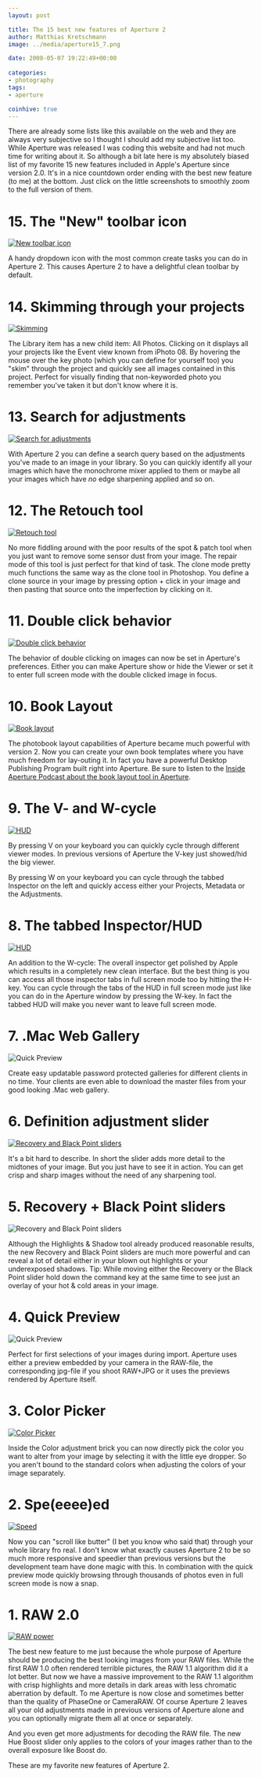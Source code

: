 ```yaml
---
layout: post

title: The 15 best new features of Aperture 2
author: Matthias Kretschmann
image: ../media/aperture15_7.png

date: 2008-05-07 19:22:49+00:00
  
categories:
- photography
tags:
- aperture

coinhive: true
---
```


There are already some lists like this available on the web and they are always very subjective so I thought I should add my subjective list too. While Aperture was released I was coding this website and had not much time for writing about it. So although a bit late here is my absolutely biased list of my favorite 15 new features included in Apple's Aperture since version 2.0. It's in a nice countdown order ending with the best new feature (to me) at the bottom. Just click on the little screenshots to smoothly zoom to the full version of them.

# 15. The "New" toolbar icon

[![New toolbar icon](../media/aperture15_1.png)](../media/aperture15_1.png)

A handy dropdown icon with the most common create tasks you can do in Aperture 2. This causes Aperture 2 to have a delightful clean toolbar by default.



# 14. Skimming through your projects

[![Skimming](../media/aperture15_2.png)](../media/aperture15_2.png)

The Library item has a new child item: All Photos. Clicking on it displays all your projects like the Event view known from iPhoto 08. By hovering the mouse over the key photo (which you can define for yourself too) you "skim" through the project and quickly see all images contained in this project. Perfect for visually finding that non-keyworded photo you remember you've taken it but don't know where it is.

# 13. Search for adjustments

[![Search for adjustments](../media/aperture15_3.png)](../media/aperture15_3.png)

With Aperture 2 you can define a search query based on the adjustments you've made to an image in your library. So you can quickly identify all your images which have the monochrome mixer applied to them or maybe all your images which have _no_ edge sharpening applied and so on.

# 12. The Retouch tool

[![Retouch tool](../media/aperture15_4.png)](../media/aperture15_4.png)

No more fiddling around with the poor results of the spot & patch tool when you just want to remove some sensor dust from your image. The repair mode of this tool is just perfect for that kind of task. The clone mode pretty much functions the same way as the clone tool in Photoshop. You define a clone source in your image by pressing option + click in your image and then pasting that source onto the imperfection by clicking on it.

# 11. Double click behavior

[![Double click behavior](../media/aperture15_5.png)](../media/aperture15_5.png)

The behavior of double clicking on images can now be set in Aperture's preferences. Either you can make Aperture show or hide the Viewer or set it to enter full screen mode with the double clicked image in focus.

# 10. Book Layout

[![Book layout](../media/aperture15_6.png)](../media/aperture15_6.png)

The photobook layout capabilities of Aperture became much powerful with version 2. Now you can create your own book templates where you have much freedom for lay-outing it. In fact you have a powerful Desktop Publishing Program built right into Aperture. Be sure to listen to the [Inside Aperture Podcast about the book layout tool in Aperture](http://digitalmedia.oreilly.com/2008/05/06/aperture-layout-application-schorr.html).



# 9. The V- and W-cycle

[![HUD](../media/aperture15_8.png)](../media/aperture15_8.png)

By pressing V on your keyboard you can quickly cycle through different viewer modes. In previous versions of Aperture the V-key just showed/hid the big viewer.

By pressing W on your keyboard you can cycle through the tabbed Inspector on the left and quickly access either your Projects, Metadata or the Adjustments.



# 8. The tabbed Inspector/HUD

[![HUD](../media/aperture15_7.png)](../media/aperture15_7.png)

An addition to the W-cycle: The overall inspector get polished by Apple which results in a completely new clean interface. But the best thing is you can access all those inspector tabs in full screen mode too by hitting the H-key. You can cycle through the tabs of the HUD in full screen mode just like you can do in the Aperture window by pressing the W-key. In fact the tabbed HUD will make you never want to leave full screen mode.

# 7. .Mac Web Gallery

![Quick Preview](../media/aperture15_8.jpg)

Create easy updatable password protected galleries for different clients in no time. Your clients are even able to download the master files from your good looking .Mac web gallery.

# 6. Definition adjustment slider

[![Recovery and Black Point sliders](../media/aperture15_11.png)](../media/aperture15_11.png)

It's a bit hard to describe. In short the slider adds more detail to the midtones of your image. But you just have to see it in action. You can get crisp and sharp images without the need of any sharpening tool.

# 5. Recovery + Black Point sliders

![Recovery and Black Point sliders](../media/aperture15_10.png)

Although the Highlights & Shadow tool already produced reasonable results, the new Recovery and Black Point sliders are much more powerful and can reveal a lot of detail either in your blown out highlights or your underexposed shadows. Tip: While moving either the Recovery or the Black Point slider hold down the command key at the same time to see just an overlay of your hot & cold areas in your image.

# 4. Quick Preview

![Quick Preview](../media/aperture15_12.png)

Perfect for first selections of your images during import. Aperture uses either a preview embedded by your camera in the RAW-file, the corresponding jpg-file if you shoot RAW+JPG or it uses the previews rendered by Aperture itself.

# 3. Color Picker

[![Color Picker](../media/aperture15_13.png)](../media/aperture15_13.png)

Inside the Color adjustment brick you can now directly pick the color you want to alter from your image by selecting it with the little eye dropper. So you aren't bound to the standard colors when adjusting the colors of your image separately.

# 2. Spe(eeee)ed

[![Speed](../media/aperture15_14.jpg)](../media/aperture15_14.jpg)

Now you can "scroll like butter" (I bet you know who said that) through your whole library fro real. I don't know what exactly causes Aperture 2 to be so much more responsive and speedier than previous versions but the development team have done magic with this. In combination with the quick preview mode quickly browsing through thousands of photos even in full screen mode is now a snap.

# 1. RAW 2.0

[![RAW power](../media/raw20.png)](../media/raw20.png)

The best new feature to me just because the whole purpose of Aperture should be producing the best looking images from your RAW files. While the first RAW 1.0 often rendered terrible pictures, the RAW 1.1 algorithm did it a lot better. But now we have a massive improvement to the RAW 1.1 algorithm with crisp highlights and more details in dark areas with less chromatic aberration by default. To me Aperture is now close and sometimes better than the quality of PhaseOne or CameraRAW. Of course Aperture 2 leaves all your old adjustments made in previous versions of Aperture alone and you can optionally migrate them all at once or separately.

And you even get more adjustments for decoding the RAW file. The new Hue Boost slider only applies to the colors of your images rather than to the overall exposure like Boost do.

These are my favorite new features of Aperture 2.
